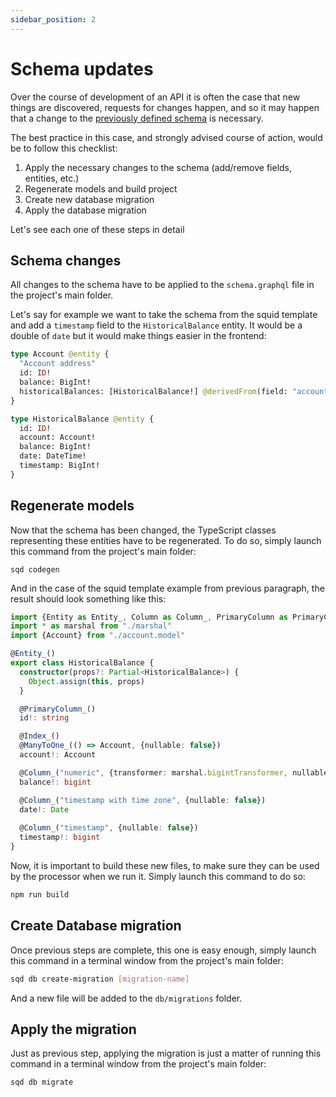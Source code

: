 ```yaml
---
sidebar_position: 2
---
```


# Schema updates

Over the course of development of an API it is often the case that new things are discovered, requests for changes happen, and so it may happen that a change to the [previously defined schema](/develop-a-squid/define-a-squid-schema) is necessary.

The best practice in this case, and strongly advised course of action, would be to follow this checklist:

1. Apply the necessary changes to the schema (add/remove fields, entities, etc.)
2. Regenerate models and build project
3. Create new database migration
4. Apply the database migration

Let's see each one of these steps in detail

## Schema changes

All changes to the schema have to be applied to the `schema.graphql` file in the project's main folder.

Let's say for example we want to take the schema from the squid template and add a `timestamp` field to the `HistoricalBalance` entity. It would be a double of `date` but it would make things easier in the frontend:

```graphql
type Account @entity {
  "Account address"
  id: ID!
  balance: BigInt!
  historicalBalances: [HistoricalBalance!] @derivedFrom(field: "account")
}

type HistoricalBalance @entity {
  id: ID!
  account: Account!
  balance: BigInt!
  date: DateTime!
  timestamp: BigInt!
}

```

## Regenerate models

Now that the schema has been changed, the TypeScript classes representing these entities have to be regenerated. To do so, simply launch this command from the project's main folder:

```
sqd codegen
```

And in the case of the squid template example from previous paragraph, the result should look something like this:

```typescript
import {Entity as Entity_, Column as Column_, PrimaryColumn as PrimaryColumn_, ManyToOne as ManyToOne_, Index as Index_} from "typeorm"
import * as marshal from "./marshal"
import {Account} from "./account.model"

@Entity_()
export class HistoricalBalance {
  constructor(props?: Partial<HistoricalBalance>) {
    Object.assign(this, props)
  }

  @PrimaryColumn_()
  id!: string

  @Index_()
  @ManyToOne_(() => Account, {nullable: false})
  account!: Account

  @Column_("numeric", {transformer: marshal.bigintTransformer, nullable: false})
  balance!: bigint

  @Column_("timestamp with time zone", {nullable: false})
  date!: Date
  
  @Column_("timestamp", {nullable: false})
  timestamp!: bigint
}

```

Now, it is important to build these new files, to make sure they can be used by the processor when we run it. Simply launch this command to do so:

```bash
npm run build
```

## Create Database migration

Once previous steps are complete, this one is easy enough, simply launch this command in a terminal window from the project's main folder:

```bash
sqd db create-migration [migration-name]
```

And a new file will be added to the `db/migrations` folder.

## Apply the migration

Just as previous step, applying the migration is just a matter of running this command in a terminal window from the project's main folder:

```bash
sqd db migrate
```
